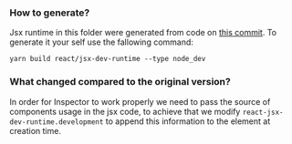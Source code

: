 ### How to generate?

Jsx runtime in this folder were generated from code on [this commit](https://github.com/software-mansion-labs/react-radon-ide/commit/387096b52ea3b8e757e58af6177f29c8eb496edf). To generate it your self use the fallowing command: 

`yarn build react/jsx-dev-runtime --type node_dev`

### What changed compared to the original version?  

In order for Inspector to work properly we need to pass the source of components usage in the jsx code, to achieve that we modify `react-jsx-dev-runtime.development` to append this information to the element at creation time. 